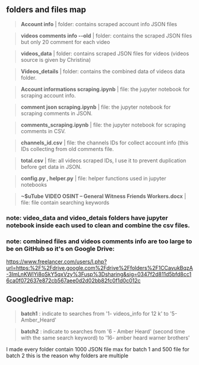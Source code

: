 ## folders and files map

> __Account info__ | folder: contains scraped account info JSON files

> __videos comments info --old__ | folder: contains the scraped JSON files but only 20 comment for each video

> __videos_data__ | folder: contains scraped JSON files for videos (videos source is given by Christina)

> __Videos_details__ | folder: contains the combined data of videos data folder.

> __Account informations scraping.ipynb__ | file: the jupyter notebook for scraping account info.

> __comment json scraping.ipynb__ | file: the jupyter notebook for scraping comments in JSON.

> __comments_scraping.ipynb__ | file: the jupyter notebook for scraping comments in CSV.

> __channels_id.csv__ | file: the channels IDs for collect account info (this IDs collecting from old comments file.

> __total.csv__ | file: all videos scraped IDs, I use it to prevent duplication before get data in JSON.

> __config.py , helper.py__ | file: helper functions used in jupyter notebooks

> __~$uTube VIDEO OSINT – General Witness Friends Workers.docx__ | file: file contain searching keywords 

### note: video_data and video_detais folders have jupyter notebook inside each used to clean and combine the csv files.

### note: combined files and videos comments info are too large to be on GitHub so it's on Google Drive:
https://www.freelancer.com/users/l.php?url=https:%2F%2Fdrive.google.com%2Fdrive%2Ffolders%2F1CCavukBqzA-3ImLnKWlYi8oSkY5qxVzy%3Fusp%3Dsharing&sig=0347f2d811d5bfd8cc16ca0f072637e872cb567aee0d2d02bb82fc0f1d0c012c

## Googledrive map:

> __batch1__ : indicate to searches from '1- videos_info for 12 k' to '5- Amber_Heard' 

> __batch2__ : indicate to searches from '6 - Amber Heard' (second time with the same search keyword) to '16- amber heard warner brothers'

I made every folder contain 1000 JSON file max for batch 1 and 500 file for batch 2 this is the reason why folders are multiple 